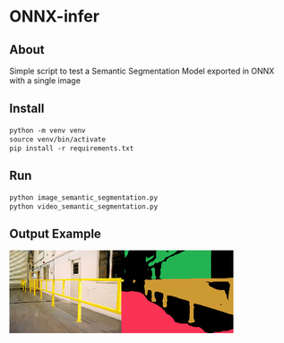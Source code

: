 # ONNX-infer

## About
Simple script to test a Semantic Segmentation Model exported in ONNX with a single image

## Install
```
python -m venv venv
source venv/bin/activate
pip install -r requirements.txt
```

## Run
```
python image_semantic_segmentation.py
python video_semantic_segmentation.py
```

## Output Example

![alt text](images/InputOutput.png "Title")
